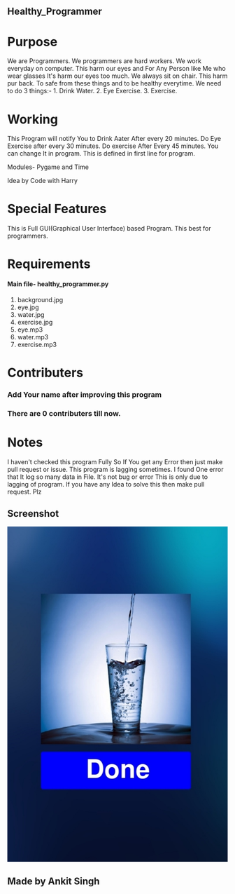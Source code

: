 ## Healthy_Programmer

# Purpose
We are Programmers. We programmers are hard workers. We work everyday on computer. This harm our eyes and For Any Person like Me who wear glasses It's harm our eyes too much. We always sit on chair. This harm pur back.
To safe from these things and to be healthy everytime. We need to do 3 things:- 1. Drink Water. 2. Eye Exercise. 3. Exercise. 

# Working
This Program will notify You to Drink Aater After every 20 minutes. Do Eye Exercise after every 30 minutes. Do exercise After Every 45 minutes. You can change It in program. This is defined in first line for program.

Modules- Pygame and Time

Idea by Code with Harry

# Special Features

This is Full GUI(Graphical User Interface) based Program. 
This best for programmers.

# Requirements

#### Main file- healthy_programmer.py
1. background.jpg
2. eye.jpg
3. water.jpg
4. exercise.jpg
5. eye.mp3
6. water.mp3
7. exercise.mp3

# Contributers
 
### Add Your name after improving this program
### There are 0 contributers till now.

# Notes

I haven't checked this program Fully So If You get any Error then just make pull request or issue.
This program is lagging sometimes.
I found One error that It log so many data in File. It's not bug or error This is only due to lagging of program. If you have any Idea to solve this then make pull request. Plz

## Screenshot

<img src="screenshot.jpg" alt="screenshot">


## Made by Ankit Singh
